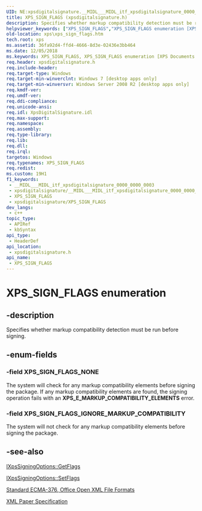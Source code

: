 ```yaml
---
UID: NE:xpsdigitalsignature.__MIDL___MIDL_itf_xpsdigitalsignature_0000_0000_0003
title: XPS_SIGN_FLAGS (xpsdigitalsignature.h)
description: Specifies whether markup compatibility detection must be run before signing.
helpviewer_keywords: ["XPS_SIGN_FLAGS","XPS_SIGN_FLAGS enumeration [XPS Documents and Packaging]","XPS_SIGN_FLAGS_IGNORE_MARKUP_COMPATIBILITY","XPS_SIGN_FLAGS_NONE","xps.xps_sign_flags","xpsdigitalsignature/XPS_SIGN_FLAGS","xpsdigitalsignature/XPS_SIGN_FLAGS_IGNORE_MARKUP_COMPATIBILITY","xpsdigitalsignature/XPS_SIGN_FLAGS_NONE"]
old-location: xps\xps_sign_flags.htm
tech.root: xps
ms.assetid: 36fa92d4-ffd4-4666-8d3e-02436e3bb464
ms.date: 12/05/2018
ms.keywords: XPS_SIGN_FLAGS, XPS_SIGN_FLAGS enumeration [XPS Documents and Packaging], XPS_SIGN_FLAGS_IGNORE_MARKUP_COMPATIBILITY, XPS_SIGN_FLAGS_NONE, xps.xps_sign_flags, xpsdigitalsignature/XPS_SIGN_FLAGS, xpsdigitalsignature/XPS_SIGN_FLAGS_IGNORE_MARKUP_COMPATIBILITY, xpsdigitalsignature/XPS_SIGN_FLAGS_NONE
req.header: xpsdigitalsignature.h
req.include-header: 
req.target-type: Windows
req.target-min-winverclnt: Windows 7 [desktop apps only]
req.target-min-winversvr: Windows Server 2008 R2 [desktop apps only]
req.kmdf-ver: 
req.umdf-ver: 
req.ddi-compliance: 
req.unicode-ansi: 
req.idl: XpsDigitalSignature.idl
req.max-support: 
req.namespace: 
req.assembly: 
req.type-library: 
req.lib: 
req.dll: 
req.irql: 
targetos: Windows
req.typenames: XPS_SIGN_FLAGS
req.redist: 
ms.custom: 19H1
f1_keywords:
 - __MIDL___MIDL_itf_xpsdigitalsignature_0000_0000_0003
 - xpsdigitalsignature/__MIDL___MIDL_itf_xpsdigitalsignature_0000_0000_0003
 - XPS_SIGN_FLAGS
 - xpsdigitalsignature/XPS_SIGN_FLAGS
dev_langs:
 - c++
topic_type:
 - APIRef
 - kbSyntax
api_type:
 - HeaderDef
api_location:
 - xpsdigitalsignature.h
api_name:
 - XPS_SIGN_FLAGS
---
```


# XPS_SIGN_FLAGS enumeration


## -description

Specifies whether markup compatibility detection must be run 
before signing.

## -enum-fields

### -field XPS_SIGN_FLAGS_NONE

The system will check for any markup compatibility elements before 
signing the package. If any markup compatibility elements are found, the signing operation 
fails with an <b>XPS_E_MARKUP_COMPATIBILITY_ELEMENTS</b> error.

### -field XPS_SIGN_FLAGS_IGNORE_MARKUP_COMPATIBILITY

The system will not check for any markup compatibility elements before 
signing the package.

## -see-also

<a href="https://docs.microsoft.com/windows/desktop/api/xpsdigitalsignature/nf-xpsdigitalsignature-ixpssigningoptions-getflags">IXpsSigningOptions::GetFlags</a>



<a href="https://docs.microsoft.com/windows/desktop/api/xpsdigitalsignature/nf-xpsdigitalsignature-ixpssigningoptions-setflags">IXpsSigningOptions::SetFlags</a>



<a href="https://www.ecma-international.org/publications/standards/Ecma-376.htm">Standard ECMA-376, Office Open XML File Formats</a>



<a href="https://www.microsoft.com/download/details.aspx?id=11816">XML Paper Specification</a>

